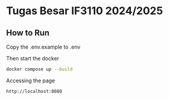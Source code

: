 # Tugas Besar IF3110 2024/2025

## How to Run

Copy the .env.example to .env

Then start the docker

```bash
docker compose up --build
```

Accessing the page

```
http://localhost:8080
```
